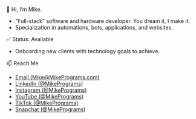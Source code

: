 👋 Hi, I’m Mike.
- "Full-stack" software and hardware developer. You dream it, I make it.
- Specialization in automations, bots, applications, and websites.

✅ Status: Available
- Onboarding new clients with technology goals to achieve.

📫 Reach Me
- [Email (Mike@MikePrograms.com)](mailto:mike@mikeprograms.com)
- [LinkedIn (@MikePrograms)](https://linkedin.com/in/mikeprograms)
- [Instagram (@MikePrograms)](https://instagram.com/mikeprograms)
- [YouTube (@MikePrograms)](https://youtube.com/@mikeprograms)
- [TikTok (@MikePrograms)](https://tiktok.com/@mikeprograms)
- [Snapchat (@MikePrograms)](https://www.snapchat.com/add/mikeprograms)
